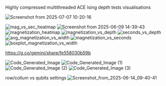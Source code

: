 Highly compressed multithreaded ACE Ising depth tests visualisations

![Screenshot from 2025-07-07 10-20-16](https://github.com/user-attachments/assets/933fb4c2-efe4-4c36-93cd-f77c19dbb5cf)

![mag_vs_sec_heatmap](https://github.com/user-attachments/assets/784a2115-1009-40c4-a18e-ed134fe0ae95)
![Screenshot from 2025-06-09 14-39-43](https://github.com/user-attachments/assets/18ae217c-b28b-42ab-8949-2a6a4c4ebcd7)
![magnetization_heatmap](https://github.com/user-attachments/assets/25e3922f-a12a-4c6b-be4d-0926196a17f5)
![magnetization_vs_depth](https://github.com/user-attachments/assets/0d47151d-fb24-44b9-b09b-24e138148149)
![seconds_vs_depth](https://github.com/user-attachments/assets/bc7327e7-b58a-442e-a158-d2e15954f764)
![avg_magnetization_vs_width](https://github.com/user-attachments/assets/5040cc81-f8f9-4377-a0ba-fea8c379f061)
![magnetization_vs_seconds](https://github.com/user-attachments/assets/2d2cf00f-2762-4b2d-899d-2187601bdee1)
![boxplot_magnetization_vs_width](https://github.com/user-attachments/assets/ab8bc839-486f-4969-b3e2-e347f5d0e048)


https://g.co/gemini/share/fe558030b59b

![Code_Generated_Image](https://github.com/user-attachments/assets/8152a5c8-2680-4fcf-9717-261d077ea955)
![Code_Generated_Image (1)](https://github.com/user-attachments/assets/7dd64d33-bdf9-438e-a7c9-75d199d8857e)
![Code_Generated_Image (2)](https://github.com/user-attachments/assets/08bdcbc0-933b-4f78-8bc2-733f7cb19ffc)
![Code_Generated_Image (3)](https://github.com/user-attachments/assets/d71832d3-10e0-4243-8680-743917de3e4f)

row/collum vs qubits settings
![Screenshot_from_2025-06-14_09-40-41](https://github.com/user-attachments/assets/566b2b9f-b14a-4b6d-bfa9-40ae81e30225)
